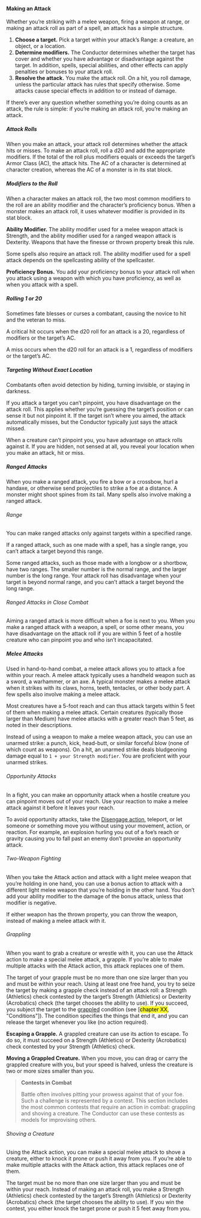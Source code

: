 #### Making an Attack

Whether you’re striking with a melee weapon, firing a weapon at range, or making an attack roll as part of a spell, an attack has a simple structure.

1. **Choose a target.**
   Pick a target within your attack’s Range: a creature, an object, or a location.
2. **Determine modifiers.**
   The Conductor determines whether the target has cover and whether you have advantage or disadvantage against the target.
   In addition, spells, special abilities, and other effects can apply penalties or bonuses to your attack roll.
3. **Resolve the attack.**
   You make the attack roll.
   On a hit, you roll damage, unless the particular attack has rules that specify otherwise.
   Some attacks cause special effects in addition to or instead of damage.

If there’s ever any question whether something you’re doing counts as an attack, the rule is simple: if you’re making an attack roll, you’re making an attack.

##### Attack Rolls

When you make an attack, your attack roll determines whether the attack hits or misses.
To make an attack roll, roll a d20 and add the appropriate modifiers.
If the total of the roll plus modifiers equals or exceeds the target’s Armor Class (AC), the attack hits.
The AC of a character is determined at character creation, whereas the AC of a monster is in its stat block.

##### Modifiers to the Roll

When a character makes an attack roll, the two most common modifiers to the roll are an ability modifier and the character’s proficiency bonus.
When a monster makes an attack roll, it uses whatever modifier is provided in its stat block.

**Ability Modifier.**
The ability modifier used for a melee weapon attack is Strength, and the ability modifier used for a ranged weapon attack is Dexterity.
Weapons that have the finesse or thrown property break this rule.

Some spells also require an attack roll.
The ability modifier used for a spell attack depends on the spellcasting ability of the spellcaster.

**Proficiency Bonus.**
You add your proficiency bonus to your attack roll when you attack using a weapon with which you have proficiency, as well as when you attack with a spell.

##### Rolling 1 or 20

Sometimes fate blesses or curses a combatant, causing the novice to hit and the veteran to miss.

A critical hit occurs when the d20 roll for an attack is a 20, regardless of modifiers or the target’s AC.

A miss occurs when the d20 roll for an attack is a 1, regardless of modifiers or the target’s AC.

##### Targeting Without Exact Location

Combatants often avoid detection by hiding, turning invisible, or staying in darkness.

If you attack a target you can’t pinpoint, you have disadvantage on the attack roll.
This applies whether you’re guessing the target’s position or can sense it but not pinpoint it.
If the target isn’t where you aimed, the attack automatically misses, but the Conductor typically just says the attack missed.

When a creature can’t pinpoint you, you have advantage on attack rolls against it.
If you are hidden, not sensed at all, you reveal your location when you make an attack, hit or miss.

##### Ranged Attacks

When you make a ranged attack, you fire a bow or a crossbow, hurl a handaxe, or otherwise send projectiles to strike a foe at a distance.
A monster might shoot spines from its tail.
Many spells also involve making a ranged attack.

###### Range

You can make ranged attacks only against targets within a specified range.

If a ranged attack, such as one made with a spell, has a single range, you can’t attack a target beyond this range.

Some ranged attacks, such as those made with a longbow or a shortbow, have two ranges.
The smaller number is the normal range, and the larger number is the long range.
Your attack roll has disadvantage when your target is beyond normal range, and you can’t attack a target beyond the long range.

###### Ranged Attacks in Close Combat

Aiming a ranged attack is more difficult when a foe is next to you.
When you make a ranged attack with a weapon, a spell, or some other means, you have disadvantage on the attack roll if you are within 5 feet of a hostile creature who can pinpoint you and who isn’t incapacitated.

##### Melee Attacks

Used in hand-to-hand combat, a melee attack allows you to attack a foe within your reach.
A melee attack typically uses a handheld weapon such as a sword, a warhammer, or an axe.
A typical monster makes a melee attack when it strikes with its claws, horns, teeth, tentacles, or other body part.
A few spells also involve making a melee attack.

Most creatures have a 5-foot reach and can thus attack targets within 5 feet of them when making a melee attack.
Certain creatures (typically those larger than Medium) have melee attacks with a greater reach than 5 feet, as noted in their descriptions.

Instead of using a weapon to make a melee weapon attack, you can use an unarmed strike: a punch, kick, head-butt, or similar forceful blow (none of which count as weapons).
On a hit, an unarmed strike deals bludgeoning damage equal to `1 + your Strength modifier`.
You are proficient with your unarmed strikes.

###### Opportunity Attacks

In a fight, you can make an opportunity attack when a hostile creature you can pinpoint moves out of your reach.
Use your reaction to make a melee attack against it before it leaves your reach.

To avoid opportunity attacks, take the [Disengage action](#Combat_Actions_disengage), teleport, or let someone or something move you without using your movement, action, or reaction.
For example, an explosion hurling you out of a foe’s reach or gravity causing you to fall past an enemy don’t provoke an opportunity attack.

###### Two-Weapon Fighting

When you take the Attack action and attack with a light melee weapon that you’re holding in one hand, you can use a bonus action to attack with a different light melee weapon that you’re holding in the other hand.
You don’t add your ability modifier to the damage of the bonus attack, unless that modifier is negative.

If either weapon has the thrown property, you can throw the weapon, instead of making a melee attack with it.

###### Grappling

When you want to grab a creature or wrestle with it, you can use the Attack action to make a special melee attack, a grapple.
If you’re able to make multiple attacks with the Attack action, this attack replaces one of them.

The target of your grapple must be no more than one size larger than you and must be within your reach.
Using at least one free hand, you try to seize the target by making a grapple check instead of an attack roll: a Strength (Athletics) check contested by the target’s Strength (Athletics) or Dexterity (Acrobatics) check (the target chooses the ability to use).
If you succeed, you subject the target to the [grappled](#Conditions_grappled) condition (see [<mark>chapter XX</mark>, "Conditions"]).
The condition specifies the things that end it, and you can release the target whenever you like (no action required).

**Escaping a Grapple.**
A grappled creature can use its action to escape.
To do so, it must succeed on a Strength (Athletics) or Dexterity (Acrobatics) check contested by your Strength (Athletics) check.

**Moving a Grappled Creature.**
When you move, you can drag or carry the grappled creature with you, but your speed is halved, unless the creature is two or more sizes smaller than you.

> **Contests in Combat**
>
> Battle often involves pitting your prowess against that of your foe.
> Such a challenge is represented by a contest.
> This section includes the most common contests that require an action in combat: grappling and shoving a creature.
> The Conductor can use these contests as models for improvising others.

###### Shoving a Creature

Using the Attack action, you can make a special melee attack to shove a creature, either to knock it prone or push it away from you.
If you’re able to make multiple attacks with the Attack action, this attack replaces one of them.

The target must be no more than one size larger than you and must be within your reach.
Instead of making an attack roll, you make a Strength (Athletics) check contested by the target’s Strength (Athletics) or Dexterity (Acrobatics) check (the target chooses the ability to use).
If you win the contest, you either knock the target prone or push it 5 feet away from you.
